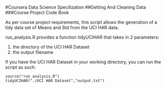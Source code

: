 #Coursera Data Science Specilization
##Getting And Cleaning Data
###Course Project Code Book

As per course project requirements, this script allows the generation of a tidy data set of Means and Std from the UCI HAR data.

run_analysis.R provides a function tidyUCIHAR that takes in 2 parameters: 
1. the directory of the UCI HAR Dataset
2. the output filename

If you have the UCI HAR Dataset in your working directory, you can run the script as such:
```
source("run_analysis.R")
tidyUCIHAR("./UCI HAR Dataset","output.txt")
```
